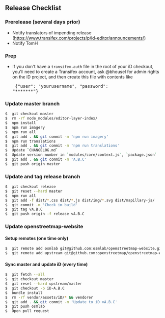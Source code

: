 ## Release Checklist

### Prerelease (several days prior)
- Notify translators of impending release
  (https://www.transifex.com/projects/p/id-editor/announcements/)
- Notify TomH

### Prep
- If you don't have a `transifex.auth` file in the root of your iD checkout,
you'll need to create a Transifex account, ask @bhousel for admin rights
on the iD project, and then create this file with contents like<br><pre>
     {"user": "yourusername", "password": "*******"}</pre>

### Update master branch
```bash
$  git checkout master
$  rm -rf node_modules/editor-layer-index/
$  npm install
$  npm run imagery
$  npm run all
$  git add . && git commit -m 'npm run imagery'
$  npm run translations
$  git add . && git commit -m 'npm run translations'
$  Update `CHANGELOG.md`
$  Update version number in `modules/core/context.js`, `package.json`
$  git add . && git commit -m 'A.B.C'
$  git push origin master
```

### Update and tag release branch
```bash
$  git checkout release
$  git reset --hard master
$  npm run all
$  git add -f dist/*.css dist/*.js dist/img/*.svg dist/mapillary-js/
$  git commit -m 'Check in build'
$  git tag vA.B.C
$  git push origin -f release vA.B.C
```

### Update openstreetmap-website

#### Setup remotes (one time only)
```bash
$  git remote add osmlab git@github.com:osmlab/openstreetmap-website.git
$  git remote add upstream git@github.com:openstreetmap/openstreetmap-website.git
```

#### Sync master and update iD (every time)
```bash
$  git fetch --all
$  git checkout master
$  git reset --hard upstream/master
$  git checkout -b iD-A.B.C
$  bundle install
$  rm -rf vendor/assets/iD/* && vendorer
$  git add . && git commit -m 'Update to iD vA.B.C'
$  git push osmlab
$  Open pull request
```
